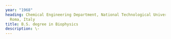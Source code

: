 ```yaml
---
year: "1968"
heading: Chemical Engineering Department, National Technological University of
  Roma, Italy
title: B.S. degree in Biophysics
description: \-
---
```


